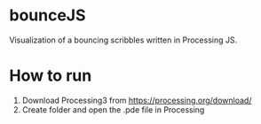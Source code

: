 # bounceJS
Visualization of a bouncing scribbles written in Processing JS.

# How to run
1. Download Processing3 from https://processing.org/download/
2. Create folder and open the .pde file in Processing
